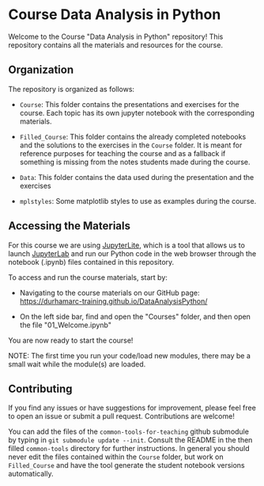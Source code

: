 # Course Data Analysis in Python

Welcome to the Course "Data Analysis in Python" repository! This repository contains all the materials and resources for the course.

## Organization

The repository is organized as follows:

- `Course`: This folder contains the presentations and exercises for the course. Each topic has its own jupyter notebook with the corresponding materials.

- `Filled_Course`: This folder contains the already completed notebooks and the solutions to the exercises in the `Course` folder. It is meant for reference purposes for teaching the course and as a fallback if something is missing from the notes students made during the course.

- `Data`: This folder contains the data used during the presentation and the exercises

- `mplstyles`: Some matplotlib styles to use as examples during the course.

## Accessing the Materials

For this course we are using [JupyterLite](https://jupyterlite.readthedocs.io/en/stable/), which is a tool that allows us to launch [JupyterLab](https://jupyterlab.readthedocs.io/en/latest/) and run our Python code in the web browser through the notebook (.ipynb) files contained in this repository.

To access and run the course materials, start by:

* Navigating to the course materials on our GitHub page: https://durhamarc-training.github.io/DataAnalysisPython/

* On the left side bar, find and open the "Courses" folder, and then open the file "01_Welcome.ipynb"

You are now ready to start the course!

NOTE: The first time you run your code/load new modules, there may be a small wait while the module(s) are loaded.

## Contributing

If you find any issues or have suggestions for improvement, please feel free to open an issue or submit a pull request. Contributions are welcome!

You can add the files of the `common-tools-for-teaching` github submodule by typing in `git submodule update --init`. Consult the README in the then filled `common-tools` directory for further instructions.
In general you should never edit the files contained within the `Course` folder, but work on `Filled_Course` and have the tool generate the student notebook  versions automatically.
